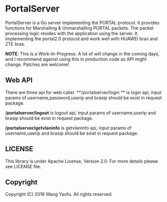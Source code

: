 PortalServer
========

PortalServer is a Go server implementing the PORTAL protocol. It provides functions for Marshalling & Unmarshalling PORTAL packets. The packet processing logic resides with the application using the server.
It implementing  the portal2.0 protocol and work well with HUAWEI bras and ZTE bras.

**NOTE**: This is a Work-In-Progress. A lot of will change in the coming days, and I recommend against using this in production code as API might change. Patches are welcome!

Web API
---
There are three api for web caller.
**/portalserver/login ** is login api,  input params  of username,password,userip and brasip  should be  exist in request package.

**/portalserver/logout** is logout api,  input params  of username,userip and brasip  should be  exist in request package.

**/portalserver/getvlaninfo** is getvlaninfo api,  input params  of username,userip and brasip  should be  exist in request package.

LICENSE
-------

This library is under Apache License, Version 2.0. For more details please see LICENSE file.

Copyright
---------

Copyright (C) 2016 Wang Yaofu. All rights reserved.
